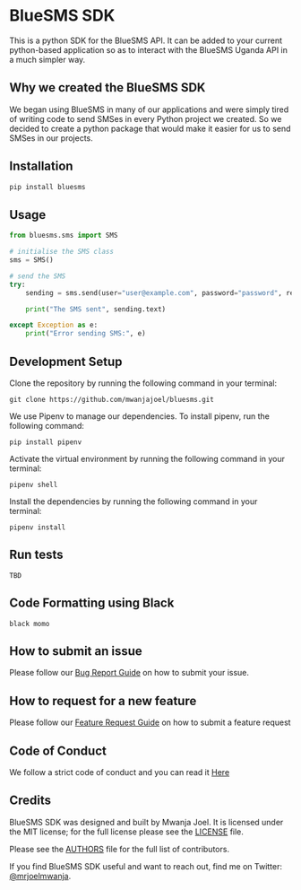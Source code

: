 
# BlueSMS SDK
This is a python SDK for the BlueSMS API. It can be added to your current python-based application so as to interact with the BlueSMS Uganda API in a much simpler way.

## Why we created the BlueSMS SDK
We began using BlueSMS in many of our applications and were simply tired of writing code to send SMSes in every Python project we created. So we decided to create a python package that would make it easier for us to send SMSes in our projects. 

## Installation
```bash
pip install bluesms
``` 

## Usage
```python
from bluesms.sms import SMS 

# initialise the SMS class
sms = SMS()

# send the SMS 
try: 
    sending = sms.send(user="user@example.com", password="password", reciever="0777xxxxxx", sender="sender", message="message")

    print("The SMS sent", sending.text)

except Exception as e:
    print("Error sending SMS:", e)
```
## Development Setup

Clone the repository by running the following command in your terminal:
```
git clone https://github.com/mwanjajoel/bluesms.git
```

We use Pipenv to manage our dependencies. To install pipenv, run the following command:
```
pip install pipenv
```

Activate the virtual environment by running the following command in your terminal:
```
pipenv shell
```

Install the dependencies by running the following command in your terminal:
```
pipenv install
```

## Run tests
```
TBD

```
## Code Formatting using Black
```
black momo
```

## How to submit an issue

Please follow our [Bug Report Guide](ISSUE_TEMPLATE/BUG_REPORT.md) on how to submit your issue. 

## How to request for a new feature 

Please follow our [Feature Request Guide](ISSUE_TEMPLATE/FEATURE_REQUEST.md) on how to submit a feature request

## Code of Conduct 
We follow a strict code of conduct and you can read it [Here](CODE_OF_CONDUCT.md)

## Credits

BlueSMS SDK was designed and built by Mwanja Joel. It is licensed under the MIT license; for the full license please see the [LICENSE](LICENSE) file. 

Please see the [AUTHORS](AUTHORS) file for the full list of contributors. 

If you find BlueSMS SDK useful and want to reach out, find me on Twitter: [@mrjoelmwanja](https://twitter.com/mrjoelmwanja).




